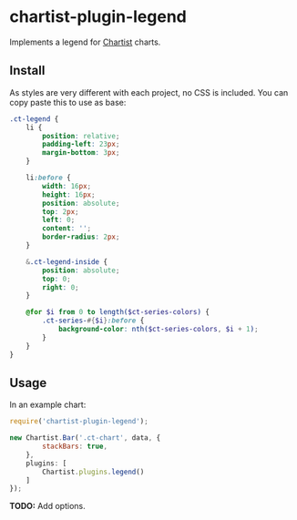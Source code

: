 # chartist-plugin-legend

Implements a legend for [Chartist](https://github.com/gionkunz/chartist-js) charts.

## Install

As styles are very different with each project, no CSS is included. You can copy paste this to use as base:

```scss
.ct-legend {
    li {
        position: relative;
        padding-left: 23px;
        margin-bottom: 3px;
    }

    li:before {
        width: 16px;
        height: 16px;
        position: absolute;
        top: 2px;
        left: 0;
        content: '';
        border-radius: 2px;
    }

    &.ct-legend-inside {
        position: absolute;
        top: 0;
        right: 0;
    }

    @for $i from 0 to length($ct-series-colors) {
        .ct-series-#{$i}:before {
            background-color: nth($ct-series-colors, $i + 1);
        }
    }
}
```

## Usage

In an example chart:

```js
require('chartist-plugin-legend');

new Chartist.Bar('.ct-chart', data, {
        stackBars: true,
    },
    plugins: [
        Chartist.plugins.legend()
    ]
});
```

__TODO:__ Add options.

